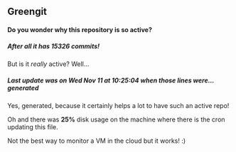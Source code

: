 ## Greengit

#### Do you wonder why this repository is so active?

##### After all it has 15326 commits!

But is it *really* active? Well...

##### Last update was on Wed Nov 11 at 10:25:04 when those lines were... generated

Yes, generated, because it certainly helps a lot to have such an active repo!

Oh and there was **25%** disk usage on the machine
where there is the cron updating this file.

Not the best way to monitor a VM in the cloud but it works! :)
